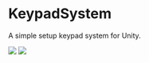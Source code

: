 # KeypadSystem
A simple setup keypad system for Unity.


![](http://bytevaultstudio.se/ShareX/ezgif.com-optimize.gif)
![](http://bytevaultstudio.se/ShareX/Unity_C6ntis32on.png)
